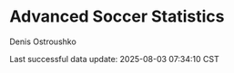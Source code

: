 # Advanced Soccer Statistics
Denis Ostroushko

<!-- gfm -->

Last successful data update: 2025-08-03 07:34:10 CST
